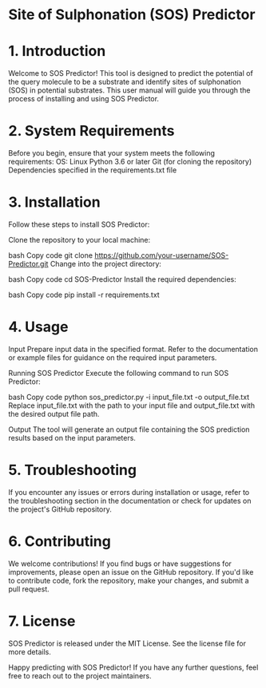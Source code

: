 # Site of Sulphonation (SOS) Predictor
# 1. Introduction
Welcome to SOS Predictor! This tool is designed to predict the potential of the query molecule to be a substrate and identify sites of sulphonation (SOS) in potential substrates. This user manual will guide you through the process of installing and using SOS Predictor.

# 2. System Requirements
Before you begin, ensure that your system meets the following requirements:
OS: Linux
Python 3.6 or later
Git (for cloning the repository)
Dependencies specified in the requirements.txt file
# 3. Installation
Follow these steps to install SOS Predictor:

Clone the repository to your local machine:

bash
Copy code
git clone https://github.com/your-username/SOS-Predictor.git
Change into the project directory:

bash
Copy code
cd SOS-Predictor
Install the required dependencies:

bash
Copy code
pip install -r requirements.txt
# 4. Usage
Input
Prepare input data in the specified format. Refer to the documentation or example files for guidance on the required input parameters.

Running SOS Predictor
Execute the following command to run SOS Predictor:

bash
Copy code
python sos_predictor.py -i input_file.txt -o output_file.txt
Replace input_file.txt with the path to your input file and output_file.txt with the desired output file path.

Output
The tool will generate an output file containing the SOS prediction results based on the input parameters.

# 5. Troubleshooting
If you encounter any issues or errors during installation or usage, refer to the troubleshooting section in the documentation or check for updates on the project's GitHub repository.

# 6. Contributing
We welcome contributions! If you find bugs or have suggestions for improvements, please open an issue on the GitHub repository. If you'd like to contribute code, fork the repository, make your changes, and submit a pull request.

# 7. License
SOS Predictor is released under the MIT License. See the license file for more details.

Happy predicting with SOS Predictor! If you have any further questions, feel free to reach out to the project maintainers.
